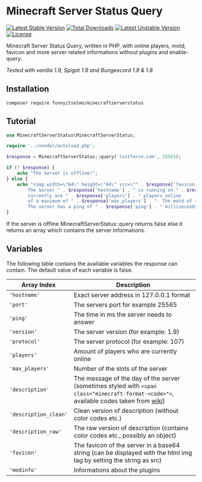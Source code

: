 # Minecraft Server Status Query

[![Latest Stable Version](https://poser.pugx.org/funnyitselmo/minecraftserverstatus/v/stable)](https://packagist.org/packages/funnyitselmo/minecraftserverstatus) [![Total Downloads](https://poser.pugx.org/funnyitselmo/minecraftserverstatus/downloads)](https://packagist.org/packages/funnyitselmo/minecraftserverstatus) [![Latest Unstable Version](https://poser.pugx.org/funnyitselmo/minecraftserverstatus/v/unstable)](https://packagist.org/packages/funnyitselmo/minecraftserverstatus) [![License](https://poser.pugx.org/funnyitselmo/minecraftserverstatus/license)](https://packagist.org/packages/funnyitselmo/minecraftserverstatus)

Minecraft Server Status Query, written in PHP, with online players, motd, favicon and more server related informations without plugins and enable-query.

*Tested with vanilla 1.9, Spigot 1.9 and Bungeecord 1.9 & 1.8*

## Installation
```Shell
composer require funnyitselmo/minecraftserverstatus
```
## Tutorial
```PHP
use MinecraftServerStatus\MinecraftServerStatus;

require '../vendor/autoload.php';

$response = MinecraftServerStatus::query('lostforce.com', 25565);

if (! $response) {
    echo "The Server is offline!";
} else {
    echo "<img width=\"64\" height=\"64\" src=\"" . $response['favicon'] . "\" /> <br>
        The Server " . $response['hostname'] . " is running on " . $response['version'] . " and is online,
        currently are " . $response['players'] . " players online
        of a maximum of " . $response['max_players'] . ". The motd of the server is '" . $response['description'] . "'.
        The server has a ping of " . $response['ping'] . " milliseconds.";
}
```
If the server is offline MinecraftServerStatus::query returns false else it returns an array which contains the server informations.

## Variables
The following table contains the available variables the response can contain. The default value of each variable is false.

| Array Index | Description |
| --- | --- |
| `'hostname'` | Exact server address in 127.0.0.1 format |
| `'port'` | The servers port for example 25565 |
| `'ping'` | The time in ms the server needs to answer |
| `'version'` | The server version (for example: 1.9) |
| `'protocol'` | The server protocol (for example: 107) |
| `'players'` | Amount of players who are currently online |
| `'max_players'` | Number of the slots of the server |
| `'description'` | The message of the day of the server (sometimes styled with `<span class="minecraft-format-<code>">`, available codes taken from [wiki](http://minecraft.gamepedia.com/Formatting_codes)) |
| `'description_clean'` | Clean version of description (without color codes etc.) |
| `'description_raw'` | The raw version of description (contains color codes etc., possibly an object) |
| `'favicon'` | The favicon of the server in a base64 string (can be displayed with the html img tag by setting the string as src) |
| `'modinfo'` | Informations about the plugins |
